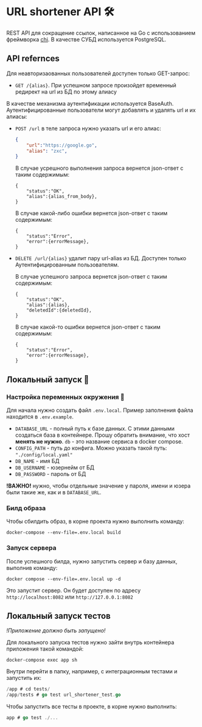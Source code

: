 # URL shortener API 🛠
REST API для сокращение ссылок, написанное на Go с использованием фреймворка [chi](https://github.com/go-chi/chi). В качестве СУБД используется PostgreSQL.

## API refernces

Для неавторизаованных пользователей доступен только GET-запрос:

- `GET /{alias}`. При успешном запросе произойдет временный редирект на url из БД по этому алиасу

В качестве механизма аутентификации используется BaseAuth.
Аутентифицированные пользователи могут добавлять и удалять url и их алиасы:

- `POST /url` в теле запроса нужно указать url и его алиас:

    ```json
    {
        "url":"https://google.go",
        "alias": "zxc",
    }
    ```
    В случае усрешного выполнения запроса вернется json-ответ с таким содержимым:

    ```
    {
        "status":"OK",
        "alias":{alias_from_body},
    }
    ```
    В случае какой-либо ошибки вернется json-ответ с таким содержимым:
    ```
    {
        "status":"Error",
        "error":{errorMessage},
    }
    ```

- `DELETE /url/{alias}` удалит пару url-alias из БД. Доступен только Аутентифицированным пользователям.

    В случае успешного запроса вернется json-ответ с таким содержимым:
    ```
    {
        "status":"OK",
        "alias":{alias},
        "deletedId":{deletedId},
    }
    ```

    В случае какой-то ошибки вернется json-ответ с таким содержимым:
    ```
    {
        "status":"Error",
        "error":{errorMessage},
    }
    ```

## Локальный запуск 🎩

### Настройка переменных окружения 🌱
Для начала нужно создать файл `.env.local`. Пример заполнения файла находится в `.env.example`. 
- `DATABASE_URL` - полный путь к базе данных. С этими данными создаться база в контейнере. Прошу обратить внимание, что хост **менять не нужно**. `db` - это название сервиса в docker compose.
- `CONFIG_PATH` - путь до конфига. Можно указать такой путь: `"./config/local.yaml"`
- `DB_NAME` - имя БД
- `DB_USERNAME` - юзернейм от БД
- `DB_PASSWORD` - пароль от БД 

**!ВАЖНО!** нужно, чтобы отдельные значение у пароля, имени и юзера были такие же, как и в `DATABASE_URL`.

### Билд образа

Чтобы сбилдить образ, в корне проекта нужно выполнить команду:
```shell
docker-compose --env-file=.env.local build
```

### Запуск сервера
После успешного билда, нужно запустить сервер и базу данных, выполнив команду:
```shell
docker compose --env-file=.env.local up -d
```
Это запустит сервер. Он будет доступен по адресу `http://localhost:8082` или `http://127.0.0.1:8082`

## Локальный запуск тестов 

*!Приложение должно быть запущено!*

Для локального запуска тестов нужно зайти внутрь контейнера приложения такой командой:

```shell
docker-compose exec app sh
```

Внутри перейти в папку, например, с интеграционным тестами и запустить их:
```go
/app # cd tests/
/app/tests # go test url_shortener_test.go
```

Чтобы запустить все тесты в проекте, в корне нужно выполнить:

```go
app # go test ./...
```